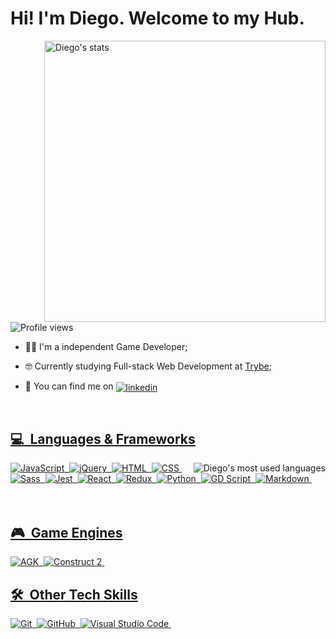 <h1 align="left">Hi! I'm Diego. Welcome to my Hub.</h1>
<img align="right" width="450em" src="https://github-readme-stats.vercel.app/api?username=Mudows&show_icons=true&count_private=true&theme=radical&custom_title=My GitHub Stats" alt="Diego's stats"/>
<p align="left"> <img src="https://komarev.com/ghpvc/?username=Mudows&color=blueviolet&style=flat-square" alt="Profile views" /></p>

- 👨‍💻 I'm a independent Game Developer;

- 🤓 Currently studying Full-stack Web Development at [Trybe](https://www.betrybe.com/);

- 🔎 You can find me on <a href="https://www.linkedin.com/in/diego-moraes-cezar-2b1b8076/" target="_blank"><img align="center" src="https://img.shields.io/badge/-LinkedIn-0A66C2?style=for-the-badge&logo=Linkedin&logoColor=white" alt="linkedin"/>

<br>

## 💻 &nbsp;Languages & Frameworks
<img align="right" src="https://github-readme-stats.vercel.app/api/top-langs/?username=Mudows&theme=radical&layout=compact" alt="Diego's most used languages"/>

![JavaScript](https://img.shields.io/badge/-JavaScript-F7DF1E?style=for-the-badge&logo=javascript&logoColor=black)&nbsp;
![jQuery](https://img.shields.io/badge/-jQuery-0769AD?style=for-the-badge&logo=jquery&logoColor=white)&nbsp;
![HTML](https://img.shields.io/badge/-HTML-EC6231?style=for-the-badge&logo=HTML5&logoColor=white)&nbsp;
![CSS](https://img.shields.io/badge/-CSS-1572B6?style=for-the-badge&logo=CSS3&logoColor=white)&nbsp;
![Sass](https://img.shields.io/badge/-Sass-CC6699?style=for-the-badge&logo=sass&logoColor=white)&nbsp;
![Jest](https://img.shields.io/badge/-Jest-C21325?style=for-the-badge&logo=jest&logoColor=white)&nbsp;
![React](https://img.shields.io/badge/-React-61DAFB?style=for-the-badge&logo=react&logoColor=gray)&nbsp;
![Redux](https://img.shields.io/badge/-Redux-764ABC?style=for-the-badge&logo=redux&logoColor=white)&nbsp;
![Python](https://img.shields.io/badge/-Python-3776AB?style=for-the-badge&logo=python&logoColor=white)&nbsp;
![GD Script](https://img.shields.io/badge/-GD%20Script-478CBF?style=for-the-badge&logo=godot-engine&logoColor=white)&nbsp;
![Markdown](https://img.shields.io/badge/-Markdown-000000?style=for-the-badge&logo=markdown&logoColor=white)&nbsp;
<br><br><br>
<!-- <br><br><br>
<img align="right" src="https://github-readme-stats.vercel.app/api/wakatime/?username=Mudows&theme=radical" alt="Wakatime"/>
<br><br><br><br><br><br><br><br><br><br><br> -->

<!-- ## 🎮 &nbsp;Libraries & Frameworks

![Bootstrap](https://img.shields.io/badge/-Bootstrap-7952B3?style=for-the-badge&logo=bootstrap&logoColor=white)&nbsp; -->
  
## 🎮 &nbsp;Game Engines

![AGK](https://img.shields.io/badge/-AGK%20Classic-800000?style=for-the-badge&logo=agk&logoColor=white)&nbsp;
![Construct 2](https://img.shields.io/badge/-Construct%202-DCDCDC?style=for-the-badge&logo=construct&logoColor=white)&nbsp;

## 🛠 &nbsp;Other Tech Skills

![Git](https://img.shields.io/badge/Git-F05032.svg?style=for-the-badge&logo=git&logoColor=white)&nbsp;
![GitHub](https://img.shields.io/badge/-GitHub-181717?style=for-the-badge&logo=github&logoColor=white)&nbsp;
![Visual Studio Code](https://img.shields.io/badge/-Visual%20Studio%20Code-007ACC?style=for-the-badge&logo=visual-studio-code&logoColor=white)&nbsp;
<!-- ![Node.js](https://img.shields.io/badge/-Node.js-339933?style=for-the-badge&logo=node.js&logoColor=white)&nbsp; -->

<br>
